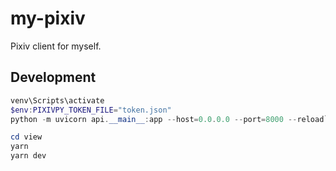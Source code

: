 # my-pixiv

Pixiv client for myself.

## Development

```powershell
venv\Scripts\activate
$env:PIXIVPY_TOKEN_FILE="token.json"
python -m uvicorn api.__main__:app --host=0.0.0.0 --port=8000 --reload`
```

```powershell
cd view
yarn
yarn dev
```

